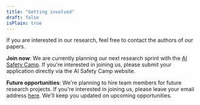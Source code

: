 ```yaml
---
title: "Getting involved"
draft: false
isPlain: true
---
```


If you are interested in our research, feel free to contact the authors of our papers. 

**Join now**: We are currently planning our next research sprint with the [AI Safety Camp](https://aisafety.camp/). If you're interested in joining us, please submit your application directly via the AI Safety Camp website. 

**Future opportunities**: We're planning to hire team members for future research projects. If you're interested in joining us, please leave your email address [here](https://docs.google.com/forms/d/e/1FAIpQLSdnUADqEuI3BYqnTMkNK6OPgIFJMZ_BNbjS6OdwEIVnfedmsA/viewform?usp=sf_link). We'll keep you updated on upcoming opportunities. 

